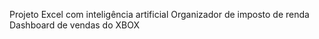 Projeto Excel com inteligência artificial 
Organizador de imposto de renda
Dashboard de vendas do XBOX
